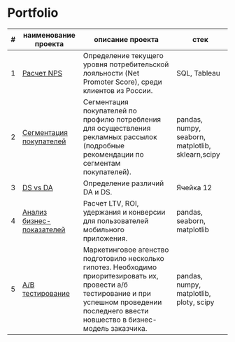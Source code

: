 # Portfolio
| # | наименование проекта | описание проекта | стек |
|-------------|-------------|-------------|-------------|
| 1    | [Расчет NPS](./Project1)  | Определение текущего уровня потребительской лояльности (Net Promoter Score), среди клиентов из России.    | SQL, Tableau   |
| 2    | [Сегментация покупателей](./Project2)  | Сегментация покупателей по профилю потребления для осуществления рекламных рассылок (подробные рекомендации  по сегментам покупателей).    | pandas, numpy, seaborn, matplotlib, sklearn,scipy   |
| 3    | [DS vs DA](./Project3)  | Определение различий DA и DS.  | Ячейка 12   |
| 4    | [Анализ бизнес-показателей](./Project4)  | Расчет LTV, ROI, удержания и конверсии для пользователей мобильного приложения.   | pandas, seaborn, matplotlib   |
| 5    | [A/B тестирование](./Project5)    | Маркетинговое агенство подготовило несколько гипотез. Необходимо приоритезировать их, провести а/б тестирование и при успешном проведении последнего ввести новшество в бизнес-модель заказчика.   | pandas, numpy, matplotlib, ploty, scipy  |
